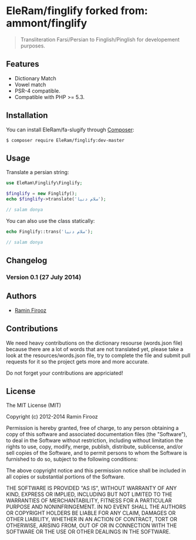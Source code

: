EleRam/finglify forked from: ammont/finglify
=============

> Transliteration Farsi/Persian to Finglish/Pinglish for developement purposes.


Features
--------

- Dictionary Match
- Vowel match
- PSR-4 compatible.
- Compatible with PHP >= 5.3.


Installation
------------

You can install EleRam/fa-slugify through [Composer](https://getcomposer.org):

```shell
$ composer require EleRam/finglify:dev-master
```


Usage
-----

Translate a persian string:

```php
use EleRam\Finglify\Finglify;

$finglify = new Finglify();
echo $finglify->translate('سلام دنیا');

// salam donya
```

You can also use the class statically:

```php
echo Finglify::trans('سلام دنیا');

// salam donya
```


Changelog
---------

### Version 0.1 (27 July 2014)


Authors
-------

- [Ramin Firooz](https://github.com/EleRam)



Contributions
-------

We need heavy contributions on the dictionary resourse (words.json file) because there are a lot of words that are not translated yet,
please take a look at the resources/words.json file, try to complete the file and submit pull requests for it so
the project gets more and more accurate.

Do not forget your contributions are appriciated!


License
-------

The MIT License (MIT)

Copyright (c) 2012-2014 Ramin Firooz

Permission is hereby granted, free of charge, to any person obtaining a copy of this software and associated
documentation files (the "Software"), to deal in the Software without restriction, including without limitation the
rights to use, copy, modify, merge, publish, distribute, sublicense, and/or sell copies of the Software, and to permit
persons to whom the Software is furnished to do so, subject to the following conditions:

The above copyright notice and this permission notice shall be included in all copies or substantial portions of the
Software.

THE SOFTWARE IS PROVIDED "AS IS", WITHOUT WARRANTY OF ANY KIND, EXPRESS OR IMPLIED, INCLUDING BUT NOT LIMITED TO THE
WARRANTIES OF MERCHANTABILITY, FITNESS FOR A PARTICULAR PURPOSE AND NONINFRINGEMENT. IN NO EVENT SHALL THE AUTHORS OR
COPYRIGHT HOLDERS BE LIABLE FOR ANY CLAIM, DAMAGES OR OTHER LIABILITY, WHETHER IN AN ACTION OF CONTRACT, TORT OR
OTHERWISE, ARISING FROM, OUT OF OR IN CONNECTION WITH THE SOFTWARE OR THE USE OR OTHER DEALINGS IN THE SOFTWARE.
